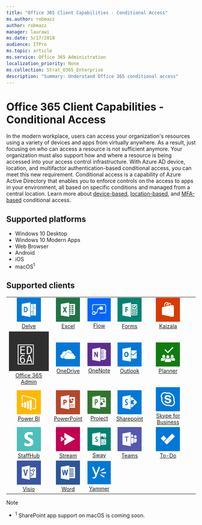 ```yaml
---
title: "Office 365 Client Capabilities - Conditional Access"
ms.author: robmazz
author: robmazz
manager: laurawi
ms.date: 5/17/2018
audience: ITPro
ms.topic: article
ms.service: Office 365 Administration
localization_priority: None
ms.collection: Strat_O365_Enterprise
description: "Summary: Understand Office 365 conditional access"
---
```


# Office 365 Client Capabilities - Conditional Access

In the modern workplace, users can access your organization's resources using a variety of devices and apps from virtually anywhere. As a result, just focusing on who can access a resource is not sufficient anymore. Your organization must also support how and where a resource is being accessed into your access control infrastructure. With Azure AD device, location, and multifactor authentication-based conditional access, you can meet this new requirement. Conditional access is a capability of Azure Active Directory that enables you to enforce controls on the access to apps in your environment, all based on specific conditions and managed from a central location. Learn more about [device-based](https://docs.microsoft.com/azure/active-directory/active-directory-conditional-access-policy-connected-applications), [location-based](https://docs.microsoft.com/azure/active-directory/active-directory-conditional-access-locations), and [MFA-based](https://docs.microsoft.com/azure/active-directory/active-directory-conditional-access-conditions#users-and-groups) conditional access.

## Supported platforms

 - Windows 10 Desktop
 - Windows 10 Modern Apps
 - Web Browser
 - Android
 - iOS
 - macOS<sup>1</sup>

## Supported clients

| | | | | | |
|:---:|:---:|:---:|:---:|:---:|:---:|
| ![Delve icon](images/o365-delve-64x64.png) <br> [Delve](https://products.office.com/business/intelligent-search) | ![Excel icon](images/o365-excel-64x64.png) <br> [Excel](https://products.office.com/excel) | ![Flow icon](images/o365-flow-64x64.png) <br> [Flow](https://flow.microsoft.com) | ![Forms icon](images/o365-forms-64x64.png) <br> [Forms](https://flow.microsoft.com/connectors/shared_microsoftforms/microsoft-forms/) | ![Kaizala icon](images/o365-officestore-64x64.png) <br> [Kaizala](https://products.office.com/en/business/microsoft-kaizala) 
| ![Office 365 Admin icon](images/o365-o365admin-64x64.svg) <br> [Office 365 <br> Admin](https://products.office.com/business/manage-office-365-admin-app) | ![OneDrive for Business icon](images/o365-OneDrive-64x64.png) <br> [OneDrive](https://products.office.com/onedrive-for-business/online-cloud-storage) | ![OneNote icon](images/o365-OneNote-64x64.png) <br> [OneNote](https://products.office.com/onenote) | ![Outlook icon](images/o365-outlook-64x64.png) <br> [Outlook](https://products.office.com/outlook) | ![Planner icon](images/o365-planner-64x64.png) <br> [Planner](https://products.office.com/business/task-management-software) 
| ![PowerBI icon](images/o365-powerbi-64x64.png) <br> [Power BI](https://powerbi.microsoft.com) | ![PowerPoint icon](images/o365-powerpoint-64x64.png) <br> [PowerPoint](https://products.office.com/powerpoint) | ![Project icon](images/o365-project-64x64.png) <br> [Project](https://products.office.com/project) | ![SharePoint icon](images/o365-sharepoint-64x64.png) <br> [Sharepoint](https://products.office.com/sharepoint) | ![Skype for Business icon](images/o365-skypeforbusiness-64x64.png) <br> [Skype for Business](https://www.skype.com/business/) 
| ![StaffHub icon](images/o365-staffhub-64x64.png) <br> [StaffHub](https://products.office.com/microsoft-staffhub/staff-scheduling-software) | ![Stream icon](images/o365-stream-64x64.png) <br> [Stream](https://stream.microsoft.com) | ![Sway icon](images/o365-sway-64x64.png) <br> [Sway](https://sway.com) | ![Teams icon](images/o365-teams-64x64.png) <br> [Teams](https://products.office.com/microsoft-teams/group-chat-software) | ![To-Do icon](images/o365-todo-64x64.png) <br> [To-Do](https://todo.microsoft.com) 
| ![Visio icon](images/o365-visio-64x64.png) <br> [Visio](https://products.office.com/visio/flowchart-software) | ![Word icon](images/o365-word-64x64.png) <br> [Word](https://products.office.com/word) | ![Yammer icon](images/o365-yammer-64x64.png) <br> [Yammer](https://products.office.com/yammer/yammer-overview)

> [!NOTE]
> - <sup>1</sup> SharePoint app support on macOS is coming soon. 